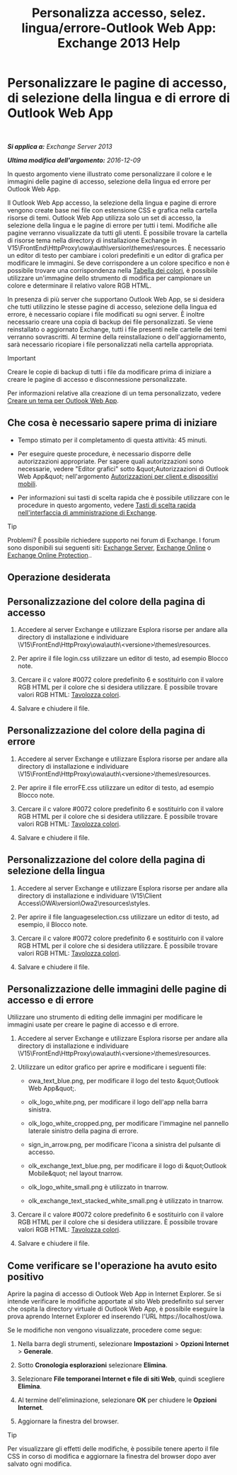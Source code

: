 ﻿---
title: 'Personalizza accesso, selez. lingua/errore-Outlook Web App: Exchange 2013 Help'
TOCTitle: Personalizzare le pagine di accesso, di selezione della lingua e di errore di Outlook Web App
ms:assetid: d8d9f735-7181-428f-9049-b9886dce5159
ms:mtpsurl: https://technet.microsoft.com/it-it/library/Ee633483(v=EXCHG.150)
ms:contentKeyID: 54652888
ms.date: 05/22/2018
mtps_version: v=EXCHG.150
ms.translationtype: MT
---

# Personalizzare le pagine di accesso, di selezione della lingua e di errore di Outlook Web App

 

_**Si applica a:** Exchange Server 2013_

_**Ultima modifica dell'argomento:** 2016-12-09_

In questo argomento viene illustrato come personalizzare il colore e le immagini delle pagine di accesso, selezione della lingua ed errore per Outlook Web App.

Il Outlook Web App accesso, la selezione della lingua e pagine di errore vengono create base nei file con estensione CSS e grafica nella cartella risorse di temi. Outlook Web App utilizza solo un set di accesso, la selezione della lingua e le pagine di errore per tutti i temi. Modifiche alle pagine verranno visualizzate da tutti gli utenti. È possibile trovare la cartella di risorse tema nella directory di installazione Exchange in V15\\FrontEnd\\HttpProxy\\owa\\auth\\version\\themes\\resources. È necessario un editor di testo per cambiare i colori predefiniti e un editor di grafica per modificare le immagini. Se deve corrispondere a un colore specifico e non è possibile trovare una corrispondenza nella [Tabella dei colori](https://go.microsoft.com/fwlink/p/?linkid=280679), è possibile utilizzare un'immagine dello strumento di modifica per campionare un colore e determinare il relativo valore RGB HTML.

In presenza di più server che supportano Outlook Web App, se si desidera che tutti utilizzino le stesse pagine di accesso, selezione della lingua ed errore, è necessario copiare i file modificati su ogni server. È inoltre necessario creare una copia di backup dei file personalizzati. Se viene reinstallato o aggiornato Exchange, tutti i file presenti nelle cartelle dei temi verranno sovrascritti. Al termine della reinstallazione o dell'aggiornamento, sarà necessario ricopiare i file personalizzati nella cartella appropriata.


> [!IMPORTANT]
> Creare le copie di backup di tutti i file da modificare prima di iniziare a creare le pagine di accesso e disconnessione personalizzate.



Per informazioni relative alla creazione di un tema personalizzato, vedere [Creare un tema per Outlook Web App](create-a-theme-for-outlook-web-app-exchange-2013-help.md).

## Che cosa è necessario sapere prima di iniziare

  - Tempo stimato per il completamento di questa attività: 45 minuti.

  - Per eseguire queste procedure, è necessario disporre delle autorizzazioni appropriate. Per sapere quali autorizzazioni sono necessarie, vedere "Editor grafici" sotto \&quot;Autorizzazioni di Outlook Web App\&quot; nell'argomento [Autorizzazioni per client e dispositivi mobili](clients-and-mobile-devices-permissions-exchange-2013-help.md).

  - Per informazioni sui tasti di scelta rapida che è possibile utilizzare con le procedure in questo argomento, vedere [Tasti di scelta rapida nell'interfaccia di amministrazione di Exchange](keyboard-shortcuts-in-the-exchange-admin-center-exchange-online-protection-help.md).


> [!TIP]
> Problemi? È possibile richiedere supporto nei forum di Exchange. I forum sono disponibili sui seguenti siti: <A href="https://go.microsoft.com/fwlink/p/?linkid=60612">Exchange Server</A>, <A href="https://go.microsoft.com/fwlink/p/?linkid=267542">Exchange Online</A> o <A href="https://go.microsoft.com/fwlink/p/?linkid=285351">Exchange Online Protection</A>..



## Operazione desiderata

## Personalizzazione del colore della pagina di accesso

1.  Accedere al server Exchange e utilizzare Esplora risorse per andare alla directory di installazione e individuare \\V15\\FrontEnd\\HttpProxy\\owa\\auth\\\<versione\>\\themes\\resources.

2.  Per aprire il file login.css utilizzare un editor di testo, ad esempio Blocco note.

3.  Cercare il c valore \#0072 colore predefinito 6 e sostituirlo con il valore RGB HTML per il colore che si desidera utilizzare. È possibile trovare valori RGB HTML: [Tavolozza colori](https://go.microsoft.com/fwlink/p/?linkid=280679).

4.  Salvare e chiudere il file.

## Personalizzazione del colore della pagina di errore

1.  Accedere al server Exchange e utilizzare Esplora risorse per andare alla directory di installazione e individuare \\V15\\FrontEnd\\HttpProxy\\owa\\auth\\\<versione\>\\themes\\resources.

2.  Per aprire il file errorFE.css utilizzare un editor di testo, ad esempio Blocco note.

3.  Cercare il c valore \#0072 colore predefinito 6 e sostituirlo con il valore RGB HTML per il colore che si desidera utilizzare. È possibile trovare valori RGB HTML: [Tavolozza colori](https://go.microsoft.com/fwlink/p/?linkid=280679).

4.  Salvare e chiudere il file.

## Personalizzazione del colore della pagina di selezione della lingua

1.  Accedere al server Exchange e utilizzare Esplora risorse per andare alla directory di installazione e individuare \\V15\\Client Access\\OWA\\version\\Owa2\\resources\\styles.

2.  Per aprire il file languageselection.css utilizzare un editor di testo, ad esempio, il Blocco note.

3.  Cercare il c valore \#0072 colore predefinito 6 e sostituirlo con il valore RGB HTML per il colore che si desidera utilizzare. È possibile trovare valori RGB HTML: [Tavolozza colori](https://go.microsoft.com/fwlink/p/?linkid=280679).

4.  Salvare e chiudere il file.

## Personalizzazione delle immagini delle pagine di accesso e di errore

Utilizzare uno strumento di editing delle immagini per modificare le immagini usate per creare le pagine di accesso e di errore.

1.  Accedere al server Exchange e utilizzare Esplora risorse per andare alla directory di installazione e individuare \\V15\\FrontEnd\\HttpProxy\\owa\\auth\\\<versione\>\\themes\\resources.

2.  Utilizzare un editor grafico per aprire e modificare i seguenti file:
    
      - owa\_text\_blue.png, per modificare il logo del testo \&quot;Outlook Web App\&quot;.
    
      - olk\_logo\_white.png, per modificare il logo dell'app nella barra sinistra.
    
      - olk\_logo\_white\_cropped.png, per modificare l'immagine nel pannello laterale sinistro della pagina di errore.
    
      - sign\_in\_arrow.png, per modificare l'icona a sinistra del pulsante di accesso.
    
      - olk\_exchange\_text\_blue.png, per modificare il logo di \&quot;Outlook Mobile\&quot; nel layout tnarrow.
    
      - olk\_logo\_white\_small.png è utilizzato in tnarrow.
    
      - olk\_exchange\_text\_stacked\_white\_small.png è utilizzato in tnarrow.

3.  Cercare il c valore \#0072 colore predefinito 6 e sostituirlo con il valore RGB HTML per il colore che si desidera utilizzare. È possibile trovare valori RGB HTML: [Tavolozza colori](https://go.microsoft.com/fwlink/p/?linkid=280679).

4.  Salvare e chiudere il file.

## Come verificare se l'operazione ha avuto esito positivo

Aprire la pagina di accesso di Outlook Web App in Internet Explorer. Se si intende verificare le modifiche apportate al sito Web predefinito sul server che ospita la directory virtuale di Outlook Web App, è possibile eseguire la prova aprendo Internet Explorer ed inserendo l'URL https://localhost/owa.

Se le modifiche non vengono visualizzate, procedere come segue:

1.  Nella barra degli strumenti, selezionare **Impostazioni** \> **Opzioni Internet** \> **Generale**.

2.  Sotto **Cronologia esplorazioni** selezionare **Elimina**.

3.  Selezionare **File temporanei Internet e file di siti Web**, quindi scegliere **Elimina**.

4.  Al termine dell'eliminazione, selezionare **OK** per chiudere le **Opzioni Internet**.

5.  Aggiornare la finestra del browser.


> [!TIP]
> Per visualizzare gli effetti delle modifiche, è possibile tenere aperto il file CSS in corso di modifica e aggiornare la finestra del browser dopo aver salvato ogni modifica.



